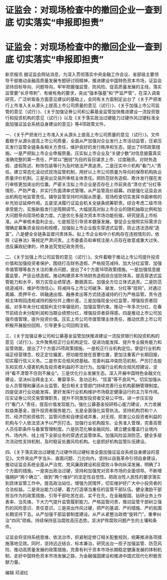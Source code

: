 # 证监会：对现场检查中的撤回企业一查到底 切实落实“申报即担责”

# 证监会：对现场检查中的撤回企业一查到底 切实落实“申报即担责”

新京报讯
据证监会网站消息，为深入贯彻落实中央金融工作会议、省部级主要领导干部推动金融高质量发展专题研讨班精神，推进建设中国特色资本市场，证监会坚持目标导向、问题导向，牢牢把握强监管、防风险、促高质量发展的主线，落实监管要“长牙带刺”、有棱有角的要求，突出“强本强基”和“严监严管”，在深入调查研究，广泛听取各方面意见建议的基础上，会同有关方面制定出台了《关于严把发行上市准入关从源头上提高上市公司质量的意见（试行）》、《关于加强上市公司监管的意见（试行）》、《关于加强证券公司和公募基金监管加快推进建设一流投资银行和投资机构的意见（试行）》以及《关于落实政治过硬能力过硬作风过硬标准全面加强证监会系统自身建设的意见》等4项政策文件。

一、《关于严把发行上市准入关从源头上提高上市公司质量的意见（试行）》。文件着眼于从源头提高上市公司质量，全面从严加强对企业发行上市活动监管，压紧压实发行监管全链条各相关方责任，维护良好的发行秩序和生态，提出了8项政策措施。一是严把拟上市企业申报质量。压实拟上市企业及“关键少数”对信息披露真实准确完整的第一责任，严禁以“圈钱”为目的盲目谋求上市、过度融资。对财务造假、虚假陈述、粉饰包装等行为及时依法严肃追责。二是压实中介机构“看门人”责任。建立常态化滚动式现场监管机制，用好以上市公司质量为导向的保荐机构执业质量评价机制。三是突出交易所审核主体责任。把防范财务造假、欺诈发行摆在发行审核更加突出的位置。严密关注拟上市企业是否存在上市前突击“清仓式”分红等情形，严防严查，并实行负面清单式管理。从严监管高价超募。四是强化证监会派出机构在地监管责任。辅导监管坚持时间服从质量，现场检查切实发挥书面审核的补充验证延伸作用。五是坚决履行证监会机关全链条统筹职责。综合考虑二级市场承受能力，实施新股发行逆周期调节。大幅提高对拟上市企业的随机抽取比例和加大问题导向现场检查力度。六是优化多层次资本市场功能衔接。研究提高上市标准。从严审核未盈利企业。七是规范引导资本健康发展。督促企业按照实际需求合理确定募集资金投向和规模，加强拟上市企业股东穿透式监管，防止违法违规“造富”。八是健全全链条监督问责体系。拟上市企业和中介机构存在违规情形的，依照《证券法》等规定严肃问责。上市委委员和审核注册人员存在故意或重大过失、违反廉政纪律的，终身追究党纪政务责任。

二、《关于加强上市公司监管的意见（试行）》。文件着眼于推动上市公司提升投资价值和加强投资者保护，围绕打击财务造假、严格规范减持、加大分红监管、加强市值管理等各方关注的重点问题，提出了4个方面18项政策措施。一是加强信息披露监管，严惩业绩造假。推动构建资本市场财务造假综合惩防体系，提高穿透式监管能力和水平，努力实现业绩穿透、数据真实。加强全方位立体式追责。二是防范绕道减持，维护市场信心。将减持与上市公司破净、破发、分红等“挂钩”。对通过离婚、质押平仓、转融通出借、融券卖出等方式绕道减持的行为严格监管。责令违规主体购回违规减持的股份并上缴价差。三是加强现金分红监管，增强投资者回报。对多年未分红或股利支付率偏低的，加强监管约束。推动一年多次分红，在春节前结合未分配利润和当期业绩预分红，增强投资者获得感。四是推动上市公司加强市值管理，提升投资价值。压实上市公司市值管理主体责任，推动优质上市公司积极开展股份回购，引导更多公司回购注销。

三、《关于加强证券公司和公募基金监管加快推进建设一流投资银行和投资机构的意见（试行）》。文件聚焦校正行业机构定位、促进功能发挥、提升专业服务能力和监管效能，提出了7个方面25项政策措施。一是校正行业机构定位。督促行业机构端正经营理念、校正定位偏差，把功能性放在首要位置，更加注重客户长期回报，切实履行信义义务。二是夯实合规风控基础。完善利益冲突防范机制，严厉打击股东和实控人侵害机构及投资者利益的不法行为。加强行业机构合规风控建设，坚持“看不清管不住则不展业”。三是优化行业发展生态。深入开展中国特色金融文化建设，坚决纠治拜金主义、奢靡享乐、急功近利、“炫富”等不良风气。切实加强从业人员管理和廉洁从业监管。配合相关主管部门持续完善行业机构薪酬管理制度。四是促进行业功能发挥。更好发挥行业机构维护市场稳定健康运行的主力军作用。压实证券公司交易管理职责，提升不同类型投资者交易公平性。进一步压实投行“看门人”责任，提高价值发现能力。强化公募基金投研核心能力建设，大力发展权益类基金，提升投资者服务能力。五是全面强化监管执法。坚持机构罚和个人罚、经济罚和资格罚、监管问责和自律惩戒并重，对无视、损害公众投资者利益的机构与个人依法坚决予以严厉打击。加强行业机构股东、业务准入管理，完善高管人员任职条件与备案管理制度。六是防范化解金融风险。建立健全覆盖行业境内外、场内外、线上线下全部业务的穿透式监管体系。加强风险监测防范，健全多层次流动性支持机制，及时稳妥处置风险机构。七是抓好机构监管队伍建设。

四、《关于落实政治过硬能力过硬作风过硬标准全面加强证监会系统自身建设的意见》。文件突出严字当头、直面问题、刀刃向内，坚持以自我革命引领自身建设，推动证监会系统全面从严治党、党风廉政建设和反腐败斗争向纵深发展，明确了3个方面的措施。一是突出政治过硬，坚持和加强党对资本市场的全面领导。不断增强拥护“两个确立”、做到“两个维护”的坚定性自觉性。把政治性人民性的要求落实到具体监管工作中。提高政治站位，增强为民情怀，切实维护好广大中小投资者的合法权益。二是突出能力过硬，着力打造堪当重任的监管干部队伍。健全激励干部担当作为的政策措施，引导干部吃苦在前、实干在先，在金融报国、钻研业务上作表率、当先锋。下大力气提升监管履职能力。严格监管问责，推动监管干部树立强烈的风险意识、责任意识。三是突出作风过硬，把严的基调、严的措施、严的氛围长期坚持下去。从严加强干部监督制度建设。从严从紧整治政商“旋转门”。重拳纠治“四风”顽疾。持续保持惩治腐败高压态势。坚决铲除腐败问题产生的土壤和条件。

证监会将坚持系统思维、依法治市，抓紧制定修订相关配套规则，统筹推进各项措施落地见效。同时，坚持远近结合、标本兼治，研究出台一揽子加强监管、防范风险、推动高质量发展的政策措施，完善有利于资本市场长期稳定健康发展的体制机制，走好中国特色资本市场发展之路，为金融强国建设和推进中国式现代化积极贡献力量。

编辑 邓淑红

